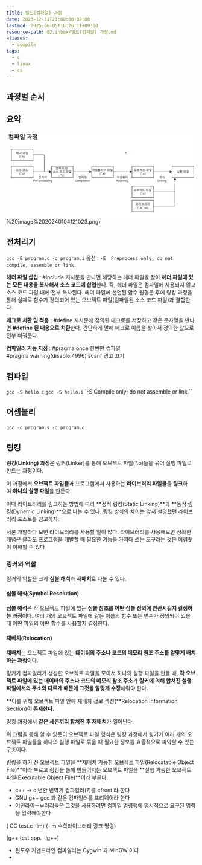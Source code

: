 ```yaml
---
title: 빌드(컴파일) 과정
date: 2023-12-31T21:00:00+09:00
lastmod: 2025-06-05T10:26:11+09:00
resource-path: 02.inbox/빌드(컴파일) 과정.md
aliases:
  - compile
tags:
  - c
  - linux
  - cs
---
```

## 과정별 순서
## 요약
![](../08.media/20240104121023.png)%20image%2020240104121023.png)
## 전처리기
`gcc -E program.c -o program.i`
옵션 : `-E  Preprocess only; do not compile, assemble or link.`

**헤더 파일 삽입** : \#include 지시문을 만나면 해당하는 헤더 파일을 찾아 **헤더 파일에 있는 모든 내용을 복사해서 소스 코드에 삽입**한다. 즉, 헤더 파일은 컴파일에 사용되지 않고 소스 코드 파일 내에 전부 복사된다. 헤더 파일에 선언된 함수 원형은 후에 링킹 과정을 통해 실제로 함수가 정의되어 있는 오브젝트 파일(컴파일된 소스 코드 파일)과 결합한다.

**매크로 치환 및 적용** : \#define 지시문에 정의된 매크로를 저장하고 같은 문자열을 만나면 **\#define 된 내용으로 치환**한다. 간단하게 말해 매크로 이름을 찾아서 정의한 값으로 전부 바꿔준다.

**컴파일러 기능 지정** : \#pragma once 한번만 컴파일 \#pragma warning(disable:4996) scanf 경고 끄기

## 컴파일
`gcc -S hello.c`
`gcc -S hello.i`
`-S  Compile only; do not assemble or link.``

## 어셈블리
`gcc -c program.s -o program.o`

## 링킹

**링킹(Linking) 과정**은 링커(Linker)를 통해 오브젝트 파일(*.o)들을 묶어 실행 파일로 만드는 과정이다.

이 과정에서 **오브젝트 파일들**과 프로그램에서 사용하는 **라이브러리 파일들**을 **링크**하여 **하나의 실행 파일**을 만든다.

이때 라이브러리를 링크하는 방법에 따라 **정적 링킹(Static Linking)**과 **동적 링킹(Dynamic Linking)**으로 나눌 수 있다. 링킹 방식의 차이는 앞서 설명했던 라이브러리 포스트를 참고하자.


서론 개발하다 보면 라이브러리를 사용할 일이 많다. 라이브러리를 사용해보면 정확한 개념은 몰라도 프로그램을 개발할 때 필요한 기능을 가져다 쓰는 도구라는 것은 어렴풋이 이해할 수 있다
### **링커의 역할**

링커의 역할은 크게 **심볼 해석**과 **재배치**로 나눌 수 있다.


#### **심볼 해석(Symbol Resolution)**

**심볼 해석**은 각 오브젝트 파일에 있는 **심볼 참조를 어떤 심볼 정의에 연관시킬지 결정하는 과정**이다. 여러 개의 오브젝트 파일에 같은 이름의 함수 또는 변수가 정의되어 있을 때 어떤 파일의 어떤 함수를 사용할지 결정한다.

#### **재배치(Relocation)**

**재배치**는 오브젝트 파일에 있는 **데이터의 주소나 코드의 메모리 참조 주소를 알맞게 배치하는 과정**이다.

링커가 컴파일러가 생성한 오브젝트 파일을 모아서 하나의 실행 파일을 만들 때, **각 오브젝트 파일에 있는 데이터의 주소나 코드의 메모리 참조 주소**가 **링커에 의해 합쳐진 실행 파일에서의 주소와 다르게 때문에 그것을 알맞게 수정**해줘야 한다.

**이를 위해 오브젝트 파일 안에 재배치 정보 섹션(**Relocation Information Section)**이 존재한다.** 

링킹 과정에서 **같은 세션끼리 합쳐진 후 재배치**가 일어난다.


위 그림을 통해 알 수 있듯이 오브젝트 파일 형식은 링킹 과정에서 링커가 여러 개의 오브젝트 파일들을 하나의 실행 파일로 묶을 때 필요한 정보를 효율적으로 파악할 수 있는 구조이다.

링킹을 하기 전 오브젝트 파일을 **재배치 가능한 오브젝트 파일(Relocatable Object File)**이라 부르고 링킹을 통해 만들어지는 오브젝트 파일을 **실행 가능한 오브젝트 파일(Executable Object File)**이라 부른다.




- c++ -> c 변환 번역기 컴파일러(?)를 cfront 라 한다
- GNU g++ gcc 과 같은 컴파일러를 프리웨어라 한다
- 어떤라이ㅡㅂ러리들은 그것을 사용하려면 컴파일 명령행에 명시적으로 요구된 명령을 입력해야한다

( CC test.c -lm) (-lm 수학라이브러리 링크 명령)

(g++ test.cpp. -lg++)

- 윈도우 커맨드라인 컴파일러는 Cygwin 과 MinGW 이다
-